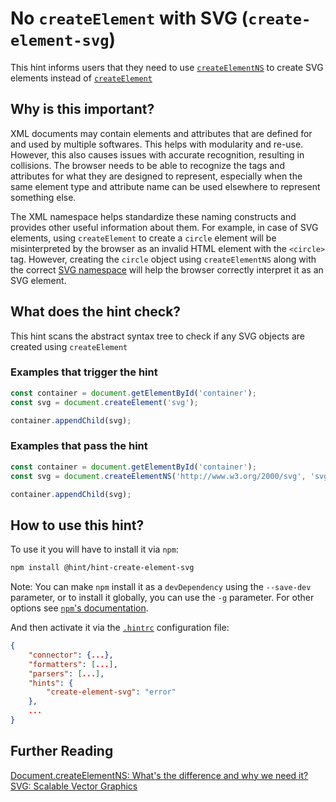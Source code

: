 # No `createElement` with SVG (`create-element-svg`)

This hint informs users that they need to use [`createElementNS`][createElementNS] to create SVG elements instead of [`createElement`][createElement]

## Why is this important?

XML documents may contain elements and attributes that are defined for and used by multiple softwares.
This helps with modularity and re-use. However, this also causes issues with accurate recognition, resulting in collisions.
The browser needs to be able to recognize the tags and attributes for what they are designed to represent, especially when 
the same element type and attribute name can be used elsewhere to represent something else.

The XML namespace helps standardize these naming constructs and provides other useful information about them.
For example, in case of SVG elements, using `createElement` to create a `circle` element will be
misinterpreted by the browser as an invalid HTML element with the `<circle>` tag. However, creating the
`circle` object using `createElementNS` along with the correct [SVG namespace][svg namespace] will help the
browser correctly interpret it as an SVG element.

## What does the hint check?

This hint scans the abstract syntax tree to check if any SVG objects are created using `createElement`

### Examples that **trigger** the hint

```javascript
const container = document.getElementById('container');
const svg = document.createElement('svg');

container.appendChild(svg);
```

### Examples that **pass** the hint

```javascript
const container = document.getElementById('container');
const svg = document.createElementNS('http://www.w3.org/2000/svg', 'svg');

container.appendChild(svg);
```

## How to use this hint?

To use it you will have to install it via `npm`:

```bash
npm install @hint/hint-create-element-svg
```

Note: You can make `npm` install it as a `devDependency` using the `--save-dev`
parameter, or to install it globally, you can use the `-g` parameter. For
other options see
[`npm`'s documentation](https://docs.npmjs.com/cli/install).

And then activate it via the [`.hintrc`][hintrc]
configuration file:

```json
{
    "connector": {...},
    "formatters": [...],
    "parsers": [...],
    "hints": {
        "create-element-svg": "error"
    },
    ...
}
```

## Further Reading

[Document.createElementNS: What's the difference and why we need it?][createElementNS vs createElement]
[SVG: Scalable Vector Graphics][svg]

<!-- Link labels: -->

[createElement]: https://developer.mozilla.org/en-US/docs/Web/API/Document/createElement
[createElementNS]: https://developer.mozilla.org/en-US/docs/Web/API/Document/createElementNS
[createElementNS vs createElement]: http://zhangwenli.com/blog/2017/07/26/createelementns/
[hintrc]: https://webhint.io/docs/user-guide/configuring-webhint/summary/
[svg]: https://developer.mozilla.org/en-US/docs/Web/SVG
[svg namespace]: https://www.w3.org/2000/svg
